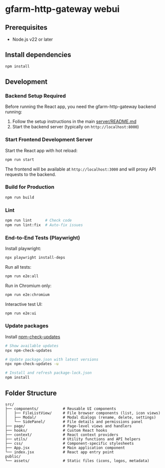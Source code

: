 # gfarm-http-gateway webui

## Prerequisites

* Node.js v22 or later

## Install dependencies

```bash
npm install
```

## Development

### Backend Setup Required

Before running the React app, you need the gfarm-http-gateway backend running:

1. Follow the setup instructions in the main [server/README.md](../../../README.md)
2. Start the backend server (typically on `http://localhost:8000`)

### Start Frontend Development Server

Start the React app with hot reload:

```bash
npm run start
```

The frontend will be available at `http://localhost:3000` and will proxy API requests to the backend.

### Build for Production

```bash
npm run build
```

### Lint

```bash
npm run lint      # Check code
npm run lint:fix  # Auto-fix issues
```

### End-to-End Tests (Playwright)

Install playwright:
```bash
npx playwright install-deps
```

Run all tests:

```bash
npm run e2e:all
```

Run in Chromium only:

```bash
npm run e2e:chromium
```

Interactive test UI:

```bash
npm run e2e:ui
```
### Update packages

Install [npm-check-updates](https://github.com/raineorshine/npm-check-updates)

```bash
# Show available updates
npx npm-check-updates

# Update package.json with latest versions
npx npm-check-updates -u

# Install and refresh package-lock.json
npm install
```

## Folder Structure

```
src/
├── components/           # Reusable UI components
│   ├── FileListView/     # File browser components (list, icon views)
│   ├── Modal/            # Modal dialogs (rename, delete, settings)
│   └── SidePanel/        # File details and permissions panel
├── page/                 # Page-level views and handlers
├── hooks/                # Custom React hooks
├── context/              # React context providers
├── utils/                # Utility functions and API helpers
├── css/                  # Component-specific stylesheets
├── App.jsx               # Main application component
└── index.jsx             # React app entry point
public/
└── assets/               # Static files (icons, logos, metadata)
```
